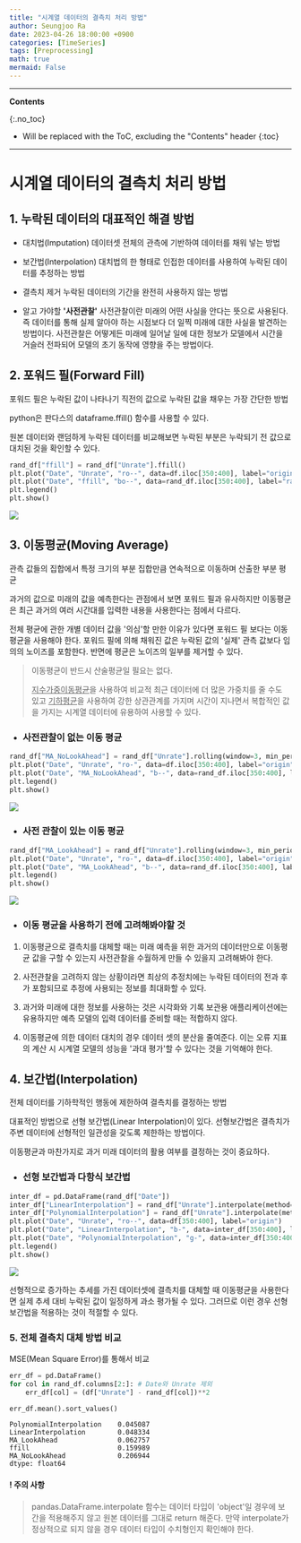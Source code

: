 ```yaml
---
title: "시계열 데이터의 결측치 처리 방법"
author: Seungjoo Ra
date: 2023-04-26 18:00:00 +0900
categories: [TimeSeries]
tags: [Preprocessing]
math: true
mermaid: False
---
```


---
**Contents**

{:.no_toc}

* Will be replaced with the ToC, excluding the "Contents" header
{:toc}
---






# 시계열 데이터의 결측치 처리 방법

## 1. 누락된 데이터의 대표적인 해결 방법

- 대치법(Imputation)
  데이터셋 전체의 관측에 기반하여 데이터를 채워 넣는 방법

- 보간법(Interpolation)
  대치법의 한 형태로 인접한 데이터를 사용하여 누락된 데이터를 추정하는 방법

- 결측치 제거
  누락된 데이터의 기간을 완전히 사용하지 않는 방법
* 알고 가야할 **'사전관찰'**
  사전관찰이란 미래의 어떤 사실을 안다는 뜻으로 사용된다. 즉 데이터를 통해 실제 알아야 하는 시점보다 더 일찍 미래에 대한 사실을 발견하는 방법이다.
  사전관찰은 어떻게든 미래에 일어날 일에 대한 정보가 모델에서 시간을 거슬러 전파되어 모델의 초기 동작에 영향을 주는 방법이다.

## 2. 포워드 필(Forward Fill)

포워드 필은 누락된 값이 나타나기 직전의 값으로 누락된 값을 채우는 가장 간단한 방법

python은 판다스의 dataframe.ffill() 함수를 사용할 수 있다.

원본 데이터와 랜덤하게 누락된 데이터를 비교해보면 누락된 부분은 누락되기 전 값으로 대치된 것을 확인할 수 있다.

```python
rand_df["ffill"] = rand_df["Unrate"].ffill()
plt.plot("Date", "Unrate", "ro--", data=df.iloc[350:400], label="origin");
plt.plot("Date", "ffill", "bo--", data=rand_df.iloc[350:400], label="random ffill");
plt.legend()
plt.show()
```

![](blog_img/2023-04-26-TimeSeries-MissingValue/ffill.png)

## 3. 이동평균(Moving Average)

관측 값들의 집합에서 특정 크기의 부분 집합만큼 연속적으로 이동하며 산출한 부분 평균

과거의 값으로 미래의 값을 예측한다는 관점에서 보면 포워드 필과 유사하지만 이동평균은 최근 과거의 여러 시간대를 입력한 내용을 사용한다는 점에서 다르다.

전체 평균에 관한 개별 데이터 값을 '의심'할 만한 이유가 있다면 포워드 필 보다는 이동평균을 사용해야 한다. 포워드 필에 의해 채워진 값은 누락된 값의 '실제' 관측 값보다 임의의 노이즈를 포함한다. 반면에 평균은 노이즈의 일부를 제거할 수 있다.

> 이동평균이 반드시 산술평균일 필요는 없다.
> 
> <u>지수가중이동평균</u>을 사용하여 비교적 최근 데이터에 더 많은 가중치를 줄 수도 있고 <u>기하평균</u>을 사용하여 강한 상관관계를 가지며 시간이 지나면서 복합적인 값을 가지는 시계열 데이터에 유용하여 사용할 수 있다.

- ### 사전관찰이 없는 이동 평균

```python
rand_df["MA_NoLookAhead"] = rand_df["Unrate"].rolling(window=3, min_periods=1).mean()
plt.plot("Date", "Unrate", "ro-", data=df.iloc[350:400], label="origin")
plt.plot("Date", "MA_NoLookAhead", "b--", data=rand_df.iloc[350:400], label="NoLookAhead")
plt.legend()
plt.show()
```

![](blog_img/2023-04-26-TimeSeries-MissingValue/ma_nolookahead.png)

- ### 사전 관찰이 있는 이동 평균

```python
rand_df["MA_LookAhead"] = rand_df["Unrate"].rolling(window=3, min_periods=1, center=True).mean()
plt.plot("Date", "Unrate", "ro-", data=df.iloc[350:400], label="origin")
plt.plot("Date", "MA_LookAhead", "b--", data=rand_df.iloc[350:400], label="LookAhead")
plt.legend()
plt.show()
```

![](blog_img/2023-04-26-TimeSeries-MissingValue/ma_lookahead.png)

- ### 이동 평균을 사용하기 전에 고려해봐야할 것
1. 이동평균으로 결측치를 대체할 때는 미래 예측을 위한 과거의 데이터만으로 이동평균 값을 구할 수 있는지 사전관찰을 수월하게 만들 수 있을지 고려해봐야 한다.

2. 사전관찰을 고려하지 않는 상황이라면 최상의 추정치에는 누락된 데이터의 전과 후가 포함되므로 추정에 사용되는 정보를 최대화할 수 있다. 

3. 과거와 미래에 대한 정보를 사용하는 것은 시각화와 기록 보관용 애플리케이션에는 유용하지만 예측 모델의 입력 데이터를 준비할 때는 적합하지 않다.

4. 이동평균에 의한 데이터 대치의 경우 데이터 셋의 분산을 줄여준다. 이는 오류 지표의 계산 시 시계열 모델의 성능을 '과대 평가'할 수 있다는 것을 기억해야 한다.

## 4. 보간법(Interpolation)

전체 데이터를 기하학적인 행동에 제한하여 결측치를 결정하는 방법

대표적인 방법으로 선형 보간법(Linear Interpolation)이 있다. 선형보간법은 결측치가 주변 데이터에 선형적인 일관성을 갖도록 제한하는 방법이다.

이동평균과 마찬가지로 과거 미래 데이터의 활용 여부를 결정하는 것이 중요하다.

- ### 선형 보간법과 다항식 보간법

```python
inter_df = pd.DataFrame(rand_df["Date"])
inter_df["LinearInterpolation"] = rand_df["Unrate"].interpolate(method="linear")
inter_df["PolynomialInterpolation"] = rand_df["Unrate"].interpolate(method="polynomial", order=2)
plt.plot("Date", "Unrate", "ro--", data=df[350:400], label="origin")
plt.plot("Date", "LinearInterpolation", "b-", data=inter_df[350:400], label="linear")
plt.plot("Date", "PolynomialInterpolation", "g-", data=inter_df[350:400], label="Polynomial")
plt.legend()
plt.show()
```

![](blog_img/2023-04-26-TimeSeries-MissingValue/Linear_Polynomial.png)

선형적으로 증가하는 추세를 가진 데이터셋에 결측치를 대체할 때 이동평균을 사용한다면 실제 추세 대비 누락된 값이 일정하게 과소 평가될 수 있다. 그러므로 이런 경우 선형 보간법을 적용하는 것이 적절할 수 있다.

### 5. 전체 결측치 대체 방법 비교

MSE(Mean Square Error)를 통해서 비교

```python
err_df = pd.DataFrame()
for col in rand_df.columns[2:]: # Date와 Unrate 제외
    err_df[col] = (df["Unrate"] - rand_df[col])**2

err_df.mean().sort_values()
```

```
PolynomialInterpolation    0.045087
LinearInterpolation        0.048334
MA_LookAhead               0.062757
ffill                      0.159989
MA_NoLookAhead             0.206944
dtype: float64
```

#### ! 주의 사항

> pandas.DataFrame.interpolate 함수는 데이터 타입이 'object'일 경우에 보간을 적용해주지 않고 원본 데이터를 그대로 return 해준다. 만약 interpolate가 정상적으로 되지 않을 경우 데이터 타입이 수치형인지 확인해야 한다.
